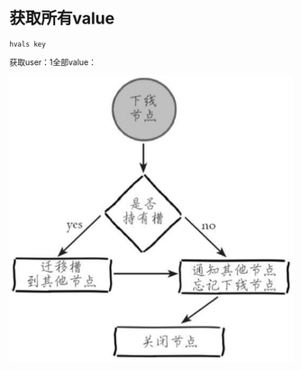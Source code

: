 # 获取所有value

```text
hvals key
```

获取user：1全部value：

![](../../.gitbook/assets/image%20%2892%29.png)

